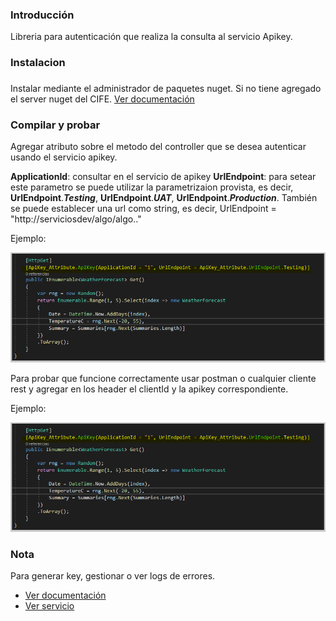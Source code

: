 ### Introducción
Libreria para autenticación que realiza la consulta al servicio Apikey.
###
### Instalacion
###
Instalar mediante el administrador de paquetes nuget. Si no tiene agregado el server nuget del CIFE.  [Ver documentación](https://devs.fepba.gov.ar/tfs/Documentacion/Documentaci%C3%B3n%20T%C3%A9cnica/_wiki/wikis/Documentaci%C3%B3n-T%C3%A9cnica.wiki?wikiVersion=GBwikiMaster&pagePath=%2FAgregar%20CIFE%20NugetServer%20a%20VisualStudio)
###
### Compilar y probar
Agregar atributo sobre el metodo del controller que se desea autenticar usando el servicio apikey.

**ApplicationId**: consultar en el servicio de apikey
**UrlEndpoint**: para setear este parametro se puede utilizar la parametrizaion provista, es decir, **UrlEndpoint**.***Testing***, **UrlEndpoint**.***UAT***, **UrlEndpoint**.***Production***.
También se puede establecer una url como string, es decir, UrlEndpoint = "http://serviciosdev/algo/algo.."

Ejemplo:

![](https://github.com/patricioarena/ApiKeyLibreria/blob/master/images/1.png)

Para probar que funcione correctamente usar postman o cualquier cliente rest y agregar en los header el clientId y la apikey correspondiente.

Ejemplo:

![](https://github.com/patricioarena/ApiKeyLibreria/blob/master/images/1.png)

### Nota
Para generar key, gestionar o ver logs de errores.
- [Ver documentación](https://devs.fepba.gov.ar/tfs/Perifericos/APIKEY)
- [Ver servicio](http://serviciosdev.fepba.gov.ar/ApiKey/swagger/index.html)
